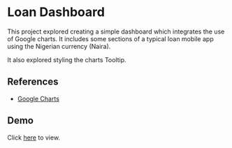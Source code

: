 # Loan Dashboard

This project explored creating a simple dashboard which integrates the use of Google charts. It includes some sections of a typical loan mobile app using the Nigerian currency (Naira).

It also explored styling the charts Tooltip. 


## References
- [Google Charts](https://developers.google.com/chart)

## Demo
Click [here](https://thelma-dev.github.io/dashboard/) to view.
